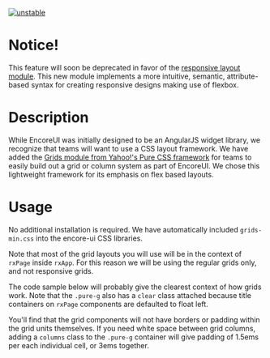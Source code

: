 [![unstable](http://badges.github.io/stability-badges/dist/unstable.svg)](http://github.com/badges/stability-badges)

# Notice!

This feature will soon be deprecated in favor of the [responsive layout module](#/components/layout). This new module implements a more intuitive, semantic, attribute-based syntax for creating responsive designs making use of flexbox.

# Description

While EncoreUI was initially designed to be an AngularJS widget library, we recognize that teams will want to use a CSS layout framework. We have added the [Grids module from Yahoo!'s Pure CSS framework](http://purecss.io/grids/) for teams to easily build out a grid or column system as part of EncoreUI. We chose this lightweight framework for its emphasis on flex based layouts.

# Usage

No additional installation is required. We have automatically included `grids-min.css` into the encore-ui CSS libraries.

Note that most of the grid layouts you will use will be in the context of `rxPage` inside `rxApp`. For this reason we will be using the regular grids only, and not responsive grids.

The code sample below will probably give the clearest context of how grids work. Note that the `.pure-g` also has a `clear` class attached because title containers on `rxPage` components are defaulted to float left.

You'll find that the grid components will not have borders or padding within the grid units themselves. If you need white space between grid columns, adding a `columns` class to the `.pure-g` container will give padding of 1.5ems per each individual cell, or 3ems together.
